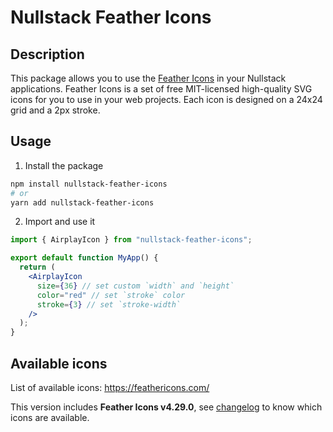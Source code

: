 # Nullstack Feather Icons

## Description

This package allows you to use the [Feather Icons](https://feathericons.com/) in your Nullstack applications. Feather Icons is a set of free MIT-licensed high-quality SVG icons for you to use in your web projects. Each icon is designed on a 24x24 grid and a 2px stroke.

## Usage

1. Install the package

```sh
npm install nullstack-feather-icons
# or
yarn add nullstack-feather-icons
```

2. Import and use it

```jsx
import { AirplayIcon } from "nullstack-feather-icons";

export default function MyApp() {
  return (
    <AirplayIcon
      size={36} // set custom `width` and `height`
      color="red" // set `stroke` color
      stroke={3} // set `stroke-width`
    />
  );
}
```

## Available icons

List of available icons: https://feathericons.com/

This version includes **Feather Icons v4.29.0**, see [changelog](https://github.com/feathericons/feather/releases) to know which icons are available.
